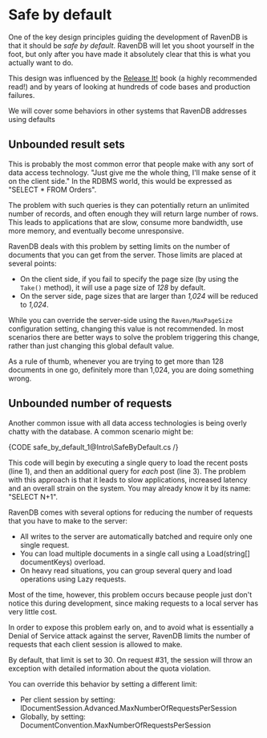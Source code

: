 # Safe by default

One of the key design principles guiding the development of RavenDB is that it should be *safe by default*. RavenDB will let you shoot yourself in the foot, but only after you have made it absolutely clear that this is what you actually want to do.

This design was influenced by the [Release It!](http://pragprog.com/book/mnee/release-it) book (a highly recommended read!) and by years of looking at hundreds of code bases and production failures.

We will cover some behaviors in other systems that RavenDB addresses using defaults

## Unbounded result sets

This is probably the most common error that people make with any sort of data access technology. "Just give me the whole thing, I'll make sense of it on the client side." In the RDBMS world, this would be expressed as "SELECT * FROM Orders".

The problem with such queries is they can potentially return an unlimited number of records, and often enough they will return large number of rows. This leads to applications that are slow, consume more bandwidth, use more memory, and eventually become unresponsive.

RavenDB deals with this problem by setting limits on the number of documents that you can get from the server. Those limits are placed at several points:

* On the client side, if you fail to specify the page size (by using the `Take()` method), it will use a page size of _128_ by default.
* On the server side, page sizes that are larger than _1,024_ will be reduced to _1,024_.

While you can override the server-side using the `Raven/MaxPageSize` configuration setting, changing this value is not recommended. In most scenarios there are better ways to solve the problem triggering this change, rather than just changing this global default value.

As a rule of thumb, whenever you are trying to get more than 128 documents in one go, definitely more than 1,024, you are doing something wrong.

## Unbounded number of requests

Another common issue with all data access technologies is being overly chatty with the database. A common scenario might be:

{CODE safe_by_default_1@Intro\SafeByDefault.cs /}

This code will begin by executing a single query to load the recent posts (line 1), and then an additional query for *each* post  (line 3). The problem with this approach is that it leads to slow applications, increased latency and an overall strain on the system. You may already know it by its name: "SELECT N+1".

RavenDB comes with several options for reducing the number of requests that you have to make to the server:

* All writes to the server are automatically batched and require only one single request.
* You can load multiple documents in a single call using a Load(string[] documentKeys) overload.
* On heavy read situations, you can group several query and load operations using Lazy requests.

Most of the time, however, this problem occurs because people just don't notice this during development, since making requests to a local server has very little cost.

In order to expose this problem early on, and to avoid what is essentially a Denial of Service attack against the server, RavenDB limits the number of requests that each client session is allowed to make.

By default, that limit is set to 30. On request #31, the session will throw an exception with detailed information about the quota violation.

You can override this behavior by setting a different limit:

* Per client session by setting: IDocumentSession.Advanced.MaxNumberOfRequestsPerSession
* Globally, by setting: DocumentConvention.MaxNumberOfRequestsPerSession
